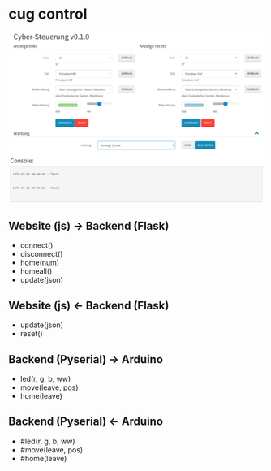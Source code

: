 # cug control

![cyber cug control](cybersteuerung_v0.1.0.png)


## Website (js) -> Backend (Flask)

  - connect()
  - disconnect()
  - home(num)
  - homeall()
  - update(json)

## Website (js) <- Backend (Flask)

  - update(json)
  - reset()


## Backend (Pyserial) -> Arduino

  - led(r, g, b, ww)
  - move(leave, pos)
  - home(leave)

## Backend (Pyserial) <- Arduino

  - \#led(r, g, b, ww)
  - \#move(leave, pos)
  - \#home(leave)
